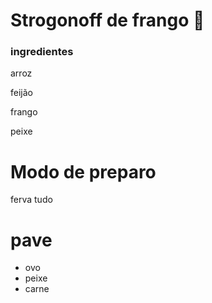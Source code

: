 # Strogonoff de frango :baby_chick:

### ingredientes

arroz

feijão

frango

peixe

# Modo de preparo

ferva tudo

# pave

+ ovo
+ peixe
+ carne













